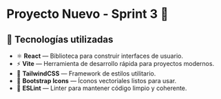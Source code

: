 # Proyecto Nuevo - Sprint 3 🧠 


## 🚀 Tecnologías utilizadas

- ⚛️ **React** — Biblioteca para construir interfaces de usuario.
- ⚡ **Vite** — Herramienta de desarrollo rápida para proyectos modernos.
- 🎨 **TailwindCSS** — Framework de estilos utilitario.
- 🎵 **Bootstrap Icons** — Íconos vectoriales listos para usar.
- 🧹 **ESLint** — Linter para mantener código limpio y coherente.